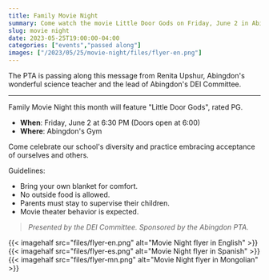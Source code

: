 ```yaml
--- 
title: Family Movie Night
summary: Come watch the movie Little Door Gods on Friday, June 2 in Abingdon's gym.
slug: movie night
date: 2023-05-25T19:00:00-04:00
categories: ["events","passed along"]
images: ["/2023/05/25/movie-night/files/flyer-en.png"]
---
```


The PTA is passing along this message from Renita Upshur, Abingdon's wonderful science teacher and the lead of Abingdon's DEI Committee.

---

Family Movie Night this month will feature "Little Door Gods", rated PG. 

- **When**: Friday, June 2 at 6:30 PM (Doors open at 6:00)
- **Where**: Abingdon's Gym

Come celebrate our school's diversity and practice embracing acceptance of ourselves and others.

Guidelines:
- Bring your own blanket for comfort.
- No outside food is allowed.
- Parents must stay to supervise their children.
- Movie theater behavior is expected.

> *Presented by the DEI Committee. Sponsored by the Abingdon PTA.*

{{< imagehalf src="files/flyer-en.png" alt="Movie Night flyer in English" >}}
{{< imagehalf src="files/flyer-es.png" alt="Movie Night flyer in Spanish" >}}
{{< imagehalf src="files/flyer-mn.png" alt="Movie Night flyer in Mongolian" >}}